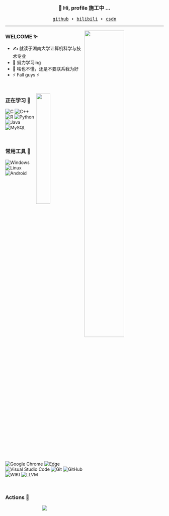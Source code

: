 <h3 align="center"> 👋 Hi, profile 施工中 ... </h3>

<p align="center">
  <samp>
    <a href="https://github.com/RubiaCx">github</a> ∙ 
    <a href="https://space.bilibili.com/1819812">bilibili</a> ∙
    <a href="https://blog.csdn.net/RubiaC">csdn</a>
  </samp>
</p>

---
<img align="right" src="https://github-readme-stats.vercel.app/api?username=RubiaCx&show_icons=true&hide_border=true&theme=flag-india" width="50%">

### WELCOME ✨

- ✍️ 就读于湖南大学计算机科学与技术专业
- 🌱 努力学习ing
- 💬 啥也不懂，还是不要联系我为好
- ⚡ Fall guys ⚡

&emsp;&emsp; 

<img align="right" src="https://github-readme-stats.vercel.app/api/top-langs/?username=RubiaCx&show_icons=true&hide_border=true&theme=buefy" width="30%"> 

### 正在学习 🧠 

![C](https://img.shields.io/badge/c-%2300599C.svg?style=flat-square&logo=c&logoColor=white)
![C++](https://img.shields.io/badge/-C++-00599C?style=flat-square&logo=c)
![R](https://img.shields.io/badge/r-%23276DC3.svg?style=flat-square&logo=r&logoColor=white)
![Python](https://img.shields.io/badge/-Python-pink?style=flat-square&logo=Python)
![Java](https://img.shields.io/badge/-java-yellow?style=flat-square&logo=java)
![MySQL](https://img.shields.io/badge/mysql-%2300f.svg?style=flat-square&logo=mysql&logoColor=white)

&emsp;&emsp; 

### 常用工具 🧰 

![Windows](https://img.shields.io/badge/Windows-0078D6?style=flat-square&logo=windows&logoColor=white)
![Linux](https://img.shields.io/badge/Linux-FCC624?style=style=flat-square&logo=linux&logoColor=black)
![Android](https://img.shields.io/badge/Android-3DDC84?style=flat-square&logo=android&logoColor=white)
![Google Chrome](https://img.shields.io/badge/Chrome-4285F4?style=flat-square&logo=GoogleChrome&logoColor=white)
![Edge](https://img.shields.io/badge/Edge-0078D7?style=flat-square&logo=Microsoft-edge&logoColor=white)
![Visual Studio Code](https://img.shields.io/badge/-Visual%20Studio%20Code-007ACC?style=flat-square&logo=Visual%20Studio%20Code&logoColor=fff)
![Git](https://img.shields.io/badge/-Git-FCC624?style=flat-square&logo=git)
![GitHub](https://img.shields.io/badge/-GitHub-pink?style=flat-square&logo=github)
![WIKI](https://img.shields.io/badge/wiki?icon=wiki?style=flat-square?logo=wiki)
![LLVM](https://img.shields.io/badge/style=flat-square&logo=LLVM&logoColor=white)

&emsp;&emsp; 

### Actions 🚀 
<!-- 贪吃蛇代码贡献图 -->
<div align="center"><img src="https://cdn.jsdelivr.net/gh/sun0225SUN/sun0225SUN/contribution-snake/github-contribution-grid-snake.svg" /></div>

<!-- <div align="center"> <img src="https://github-profile-trophy.vercel.app/?username=RubiaCx" /> </div> -->
